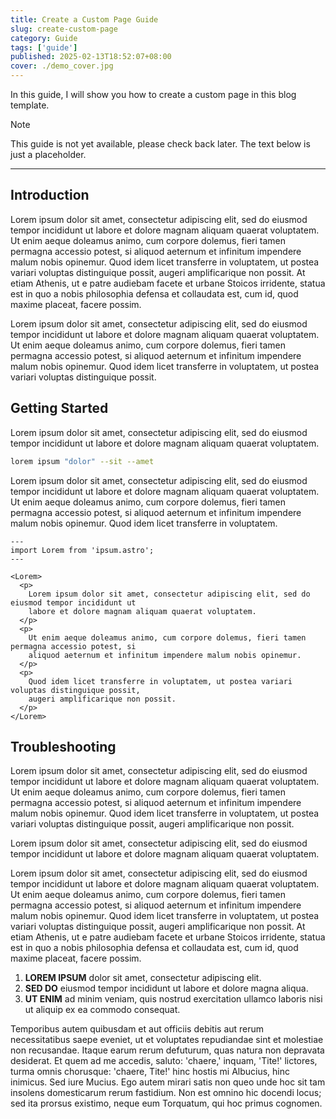 ```yaml
---
title: Create a Custom Page Guide
slug: create-custom-page
category: Guide
tags: ['guide']
published: 2025-02-13T18:52:07+08:00
cover: ./demo_cover.jpg
---
```


In this guide, I will show you how to create a custom page in this blog template.

> [!NOTE]
> This guide is not yet available, please check back later. The text below is just a placeholder.

---

## Introduction

Lorem ipsum dolor sit amet, consectetur adipiscing elit, sed do eiusmod tempor incididunt ut labore
et dolore magnam aliquam quaerat voluptatem. Ut enim aeque doleamus animo, cum corpore
dolemus, fieri tamen permagna accessio potest, si aliquod aeternum et infinitum impendere malum
nobis opinemur. Quod idem licet transferre in voluptatem, ut postea variari voluptas distinguique
possit, augeri amplificarique non possit. At etiam Athenis, ut e patre audiebam facete et urbane
Stoicos irridente, statua est in quo a nobis philosophia defensa et collaudata est, cum id, quod
maxime placeat, facere possim.

Lorem ipsum dolor sit amet, consectetur adipiscing elit, sed do eiusmod tempor incididunt ut labore
et dolore magnam aliquam quaerat voluptatem. Ut enim aeque doleamus animo, cum corpore
dolemus, fieri tamen permagna accessio potest, si aliquod aeternum et infinitum impendere malum
nobis opinemur. Quod idem licet transferre in voluptatem, ut postea variari voluptas distinguique
possit.

## Getting Started

Lorem ipsum dolor sit amet, consectetur adipiscing elit, sed do eiusmod tempor incididunt ut labore
et dolore magnam aliquam quaerat voluptatem.

```bash
lorem ipsum "dolor" --sit --amet
```

Lorem ipsum dolor sit amet, consectetur adipiscing elit, sed do eiusmod tempor incididunt ut labore
et dolore magnam aliquam quaerat voluptatem. Ut enim aeque doleamus animo, cum corpore
dolemus, fieri tamen permagna accessio potest, si aliquod aeternum et infinitum impendere malum
nobis opinemur. Quod idem licet transferre in voluptatem.

```astro
---
import Lorem from 'ipsum.astro';
---

<Lorem>
  <p>
    Lorem ipsum dolor sit amet, consectetur adipiscing elit, sed do eiusmod tempor incididunt ut
    labore et dolore magnam aliquam quaerat voluptatem.
  </p>
  <p>
    Ut enim aeque doleamus animo, cum corpore dolemus, fieri tamen permagna accessio potest, si
    aliquod aeternum et infinitum impendere malum nobis opinemur.
  </p>
  <p>
    Quod idem licet transferre in voluptatem, ut postea variari voluptas distinguique possit,
    augeri amplificarique non possit.
  </p>
</Lorem>
```

## Troubleshooting

Lorem ipsum dolor sit amet, consectetur adipiscing elit, sed do eiusmod tempor incididunt ut labore
et dolore magnam aliquam quaerat voluptatem. Ut enim aeque doleamus animo, cum corpore
dolemus, fieri tamen permagna accessio potest, si aliquod aeternum et infinitum impendere malum
nobis opinemur. Quod idem licet transferre in voluptatem, ut postea variari voluptas distinguique
possit, augeri amplificarique non possit.

Lorem ipsum dolor sit amet, consectetur adipiscing elit, sed do eiusmod tempor incididunt ut labore
et dolore magnam aliquam quaerat voluptatem.

Lorem ipsum dolor sit amet, consectetur adipiscing elit, sed do eiusmod tempor incididunt ut labore
et dolore magnam aliquam quaerat voluptatem. Ut enim aeque doleamus animo, cum corpore
dolemus, fieri tamen permagna accessio potest, si aliquod aeternum et infinitum impendere malum
nobis opinemur. Quod idem licet transferre in voluptatem, ut postea variari voluptas distinguique
possit, augeri amplificarique non possit. At etiam Athenis, ut e patre audiebam facete et urbane
Stoicos irridente, statua est in quo a nobis philosophia defensa et collaudata est, cum id, quod
maxime placeat, facere possim.

1. **LOREM IPSUM** dolor sit amet, consectetur adipiscing elit.
2. **SED DO** eiusmod tempor incididunt ut labore et dolore magna aliqua.
3. **UT ENIM** ad minim veniam, quis nostrud exercitation ullamco laboris nisi ut aliquip ex ea commodo consequat.

Temporibus autem quibusdam et aut officiis debitis aut rerum necessitatibus saepe eveniet, ut et
voluptates repudiandae sint et molestiae non recusandae. Itaque earum rerum defuturum, quas
natura non depravata desiderat. Et quem ad me accedis, saluto: 'chaere,' inquam, 'Tite!' lictores,
turma omnis chorusque: 'chaere, Tite!' hinc hostis mi Albucius, hinc inimicus. Sed iure Mucius. Ego
autem mirari satis non queo unde hoc sit tam insolens domesticarum rerum fastidium. Non est
omnino hic docendi locus; sed ita prorsus existimo, neque eum Torquatum, qui hoc primus cognomen.
